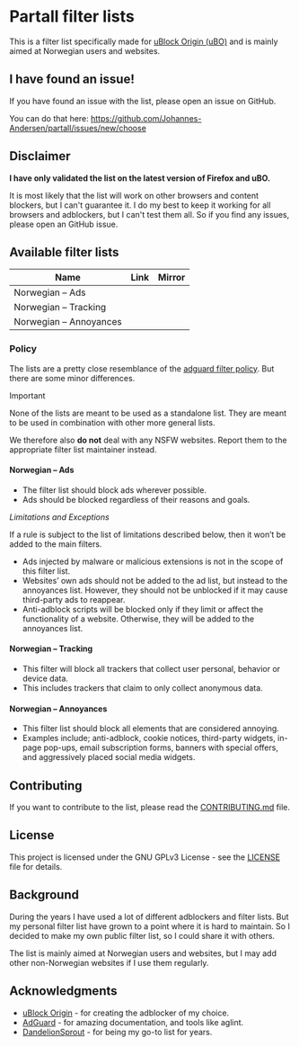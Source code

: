 # Partall filter lists

This is a filter list specifically made for <a href="https://github.com/gorhill/uBlock">uBlock Origin (uBO)</a>
and is mainly aimed at Norwegian users and websites.

## I have found an issue!

If you have found an issue with the list, please open an issue on GitHub.

You can do that here: https://github.com/Johannes-Andersen/partall/issues/new/choose

## Disclaimer

<strong>I have only validated the list on the latest version of Firefox and uBO.</strong>

It is most likely that the list will work on other browsers and content blockers, but I can't guarantee it. I do my best to keep it working for all browsers and adblockers, but I can't test them all. So if you find any issues, please open an GitHub issue.

## Available filter lists

| Name                   | Link | Mirror |
| ---------------------- | ---- | ------ |
| Norwegian – Ads        |      |        |
| Norwegian – Tracking   |      |        |
| Norwegian – Annoyances |      |        |

### Policy

The lists are a pretty close resemblance of the [adguard filter policy](https://adguard.com/kb/general/ad-filtering/filter-policy).
But there are some minor differences.

> [!IMPORTANT]  
> None of the lists are meant to be used as a standalone list. They are meant to be used in combination with other more general lists.
>
> We therefore also **do not** deal with any NSFW websites. Report them to the appropriate filter list maintainer instead.

#### **Norwegian – Ads**

- The filter list should block ads wherever possible.
- Ads should be blocked regardless of their reasons and goals.

_Limitations and Exceptions_

If a rule is subject to the list of limitations described below, then it won’t be added to the main filters.

- Ads injected by malware or malicious extensions is not in the scope of this filter list.
- Websites’ own ads should not be added to the ad list, but instead to the annoyances list. However, they should not be unblocked if it may cause third-party ads to reappear.
- Anti-adblock scripts will be blocked only if they limit or affect the functionality of a website. Otherwise, they will be added to the annoyances list.

#### **Norwegian – Tracking**

- This filter will block all trackers that collect user personal, behavior or device data.
- This includes trackers that claim to only collect anonymous data.

#### **Norwegian – Annoyances**

- This filter list should block all elements that are considered annoying.
- Examples include; anti-adblock, cookie notices, third-party widgets, in-page pop-ups, email subscription forms, banners with special offers, and aggressively placed social media widgets.

## Contributing

If you want to contribute to the list, please read the [CONTRIBUTING.md](CONTRIBUTING.md) file.

## License

This project is licensed under the GNU GPLv3 License - see the [LICENSE](LICENSE) file for details.

## Background

During the years I have used a lot of different adblockers and filter lists. But my personal filter list have grown to a point where it is hard to maintain. So I decided to make my own public filter list, so I could share it with others.

The list is mainly aimed at Norwegian users and websites, but I may add other non-Norwegian websites if I use them regularly.

## Acknowledgments

- [uBlock Origin](https://github.com/gorhill/uBlock) - for creating the adblocker of my choice.
- [AdGuard](https://adguard.com/) - for amazing documentation, and tools like aglint.
- [DandelionSprout](https://github.com/DandelionSprout/adfilt) - for being my go-to list for years.
